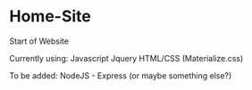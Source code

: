 # Home-Site

Start of Website

Currently using:
Javascript
Jquery
HTML/CSS (Materialize.css)

To be added:
NodeJS - Express (or maybe something else?)
